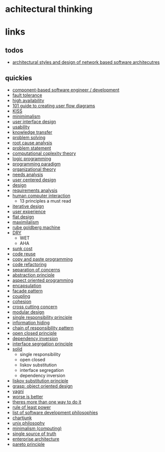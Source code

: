 # achitectural thinking

# links

## todos

- [architectural styles and design of network based software architecutres](https://www.ics.uci.edu/~fielding/pubs/dissertation/fielding_dissertation_2up.pdf)

## quickies

- [component-based software engineer / development](https://en.wikipedia.org/wiki/Component-based_software_engineering)
- [fault tolerance](https://en.wikipedia.org/wiki/Fault_tolerance)
- [high availability](https://en.wikipedia.org/wiki/High_availability)
- [101 guide to creating user flow diagrams](https://creately.com/blog/diagrams/user-flow-diagram/)
- [KISS](https://en.wikipedia.org/wiki/KISS_principle)
- [minimimalism](https://en.wikipedia.org/wiki/Minimalism#Software_and_UI_design)
- [user interface design](https://en.wikipedia.org/wiki/User_interface_design)
- [usability](https://en.wikipedia.org/wiki/Usability)
- [knowledge transfer](https://en.wikipedia.org/wiki/Knowledge_transfer)
- [problem solving](https://en.wikipedia.org/wiki/Problem_solving)
- [root cause analysis](https://en.wikipedia.org/wiki/Root_cause_analysis)
- [problem statement](https://en.wikipedia.org/wiki/Problem_statement)
- [computational coplexity theory](https://en.wikipedia.org/wiki/Computational_complexity_theory)
- [logic programming](https://en.wikipedia.org/wiki/Logic_programming)
- [programming paradigm](https://en.wikipedia.org/wiki/Programming_paradigm)
- [organizational theory](https://en.wikipedia.org/wiki/Organizational_theory)
- [needs analysis](https://en.wikipedia.org/wiki/Needs_analysis)
- [user centered design](https://en.wikipedia.org/wiki/User-centered_design)
- [design](https://en.wikipedia.org/wiki/Design)
- [requirements analysis](https://en.wikipedia.org/wiki/Requirements_analysis)
- [human computer interaction](https://en.wikipedia.org/wiki/Human%E2%80%93computer_interaction)
  - 13 principles a must read
- [iterative design](https://en.wikipedia.org/wiki/Iterative_design)
- [user experience](https://en.wikipedia.org/wiki/User_experience)
- [flat design](https://en.wikipedia.org/wiki/Flat_design)
- [maximilalism](https://en.wikipedia.org/wiki/Maximalism)
- [rube goldberg machine](https://en.wikipedia.org/wiki/Rube_Goldberg_machine)
- [DRY](https://en.wikipedia.org/wiki/Don%27t_repeat_yourself)
  - WET
  - AHA
- [sunk cost](https://en.wikipedia.org/wiki/Sunk_cost)
- [code reuse](https://en.wikipedia.org/wiki/Code_reuse)
- [copy and paste programming](https://en.wikipedia.org/wiki/Copy-and-paste_programming)
- [code refactoring](https://en.wikipedia.org/wiki/Code_refactoring)
- [separation of concerns](https://en.wikipedia.org/wiki/Separation_of_concerns)
- [abstraction principle](<https://en.wikipedia.org/wiki/Abstraction_principle_(computer_programming)>)
- [aspect oriented programming](https://en.wikipedia.org/wiki/Aspect-oriented_programming)
- [encapsulation](<https://en.wikipedia.org/wiki/Encapsulation_(computer_programming)>)
- [facade pattern](https://en.wikipedia.org/wiki/Facade_pattern)
- [coupling](<https://en.wikipedia.org/wiki/Coupling_(computer_programming)>)
- [cohesion](<https://en.wikipedia.org/wiki/Cohesion_(computer_science)>)
- [cross cutting concern](https://en.wikipedia.org/wiki/Cross-cutting_concern)
- [modular design](https://en.wikipedia.org/wiki/Modular_design)
- [single responsibility principle](https://en.wikipedia.org/wiki/Single-responsibility_principle)
- [information hiding](https://en.wikipedia.org/wiki/Information_hiding)
- [chain of responsibility pattern](https://en.wikipedia.org/wiki/Chain-of-responsibility_pattern)
- [open closed principle](https://en.wikipedia.org/wiki/Open%E2%80%93closed_principle)
- [dependency inversion](https://en.wikipedia.org/wiki/Dependency_inversion_principle)
- [interface segrgation principle](https://en.wikipedia.org/wiki/Interface_segregation_principle)
- [solid](https://en.wikipedia.org/wiki/SOLID)
  - single responsibility
  - open closed
  - liskov substitution
  - interface segregation
  - dependency inversion
- [liskov substitution principle](https://en.wikipedia.org/wiki/Liskov_substitution_principle)
- [grasp: object oriented design](<https://en.wikipedia.org/wiki/GRASP_(object-oriented_design)>)
- [yagni](https://en.wikipedia.org/wiki/You_aren%27t_gonna_need_it)
- [worse is better](https://en.wikipedia.org/wiki/Worse_is_better)
- [theres more than one way to do it](https://en.wikipedia.org/wiki/There%27s_more_than_one_way_to_do_it)
- [rule of least power](https://en.wikipedia.org/wiki/Rule_of_least_power)
- [list of software development philosophies](https://en.wikipedia.org/wiki/List_of_software_development_philosophies)
- [chartjunk](https://en.wikipedia.org/wiki/Chartjunk)
- [unix philosophy](https://en.wikipedia.org/wiki/Unix_philosophy)
- [minimalism (computing)](<https://en.wikipedia.org/wiki/Minimalism_(computing)>)
- [single source of truth](https://en.wikipedia.org/wiki/Single_source_of_truth)
- [enterprise architecture](https://en.wikipedia.org/wiki/Enterprise_architecture)
- [pareto principle](https://www.investopedia.com/terms/p/paretoprinciple.asp)
